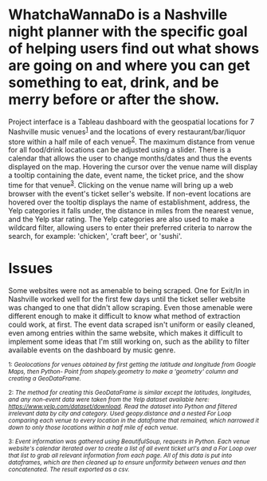 # WhatchaWannaDo is a Nashville night planner with the specific goal of helping users find out what shows are going on and where you can get something to eat, drink, and be merry before or after the show.

Project interface is a Tableau dashboard with the geospatial locations for 7 Nashville music venues<sup>[1](#myfootnote1)</sup> and the locations of every restaurant/bar/liquor store within a half mile of each venue<sup>[2](#myfootnote1)</sup>. The maximum distance from venue for all food/drink locations can be adjusted using a slider. There is a calendar that allows the user to change months/dates and thus the events displayed on the map. Hovering the cursor over the venue name will display a tooltip containing the date, event name, the ticket price, and the show time for that venue<sup>[3](#myfootnote1)</sup>. Clicking on the venue name will bring up a web browser with the event's ticket seller's website. If non-event locations are hovered over the tooltip displays the name of establishment, address, the Yelp categories it falls under, the distance in miles from the nearest venue, and the Yelp star rating. The Yelp categories are also used to make a wildcard filter, allowing users to enter their preferred criteria to narrow the search, for example: 'chicken', 'craft beer', or 'sushi'. 

# Issues

Some websites were not as amenable to being scraped. One for Exit/In in Nashville worked well for the first few days until the ticket seller website was changed to one that didn't allow scraping. Even those amenable were different enough to make it difficult to know what method of extraction could work, at first. The event data scraped isn't uniform or easily cleaned, even among entries within the same website, which makes it difficult to implement some ideas that I'm still working on, such as the ability to filter available events on the dashboard by music genre.

<sub><a name="myfootnote1">1</a>: <i>Geolocations for venues obtained by first getting the latitude and longitude from Google Maps, then Python- Point from shapely.geometry to make a 'geometry' column and creating a GeoDataFrame.</i></sub>

<sub><a name="myfootnote2">2</a>: <i>The method for creating this GeoDataFrame is similar except the latitudes, longitudes, and any non-event data were taken from the Yelp dataset available here: https://www.yelp.com/dataset/download. Read the dataset into Python and filtered irrelevant data by city and category. Used geopy.distance and a nested For Loop comparing each venue to every location in the dataframe that remained, which narrowed it down to only those locations within a half mile of each venue.</i></sub> 

<sub><a name="myfootnote3">3</a>: <i>Event information was gathered using BeautifulSoup, requests in Python. Each venue website's calendar iterated over to create a list of all event ticket url's and a For Loop over that list to grab all relevant information from each page. All of this data is put into dataframes, which are then cleaned up to ensure uniformity between venues and then concatenated. The result exported as a csv.</i></sub>
